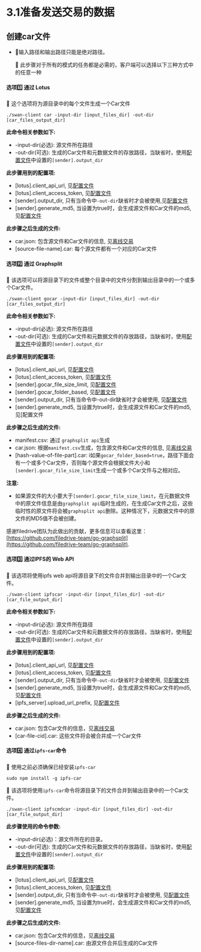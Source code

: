 # 3.1准备发送交易的数据

## 创建car文件

*   🔔输入路径和输出路径只能是绝对路径。

    🔔 此步骤对于所有的模式的任务都是必需的，客户端可以选择以下三种方式中的任意一种

#### 选项1️⃣ 通过 Lotus <a href="#xuan-xiang-one-tong-guo-lotus" id="xuan-xiang-one-tong-guo-lotus"></a>

🔔 这个选项将为源目录中的每个文件生成一个Car文件

```shell
./swan-client car -input-dir [input_files_dir] -out-dir [car_files_output_dir]
```

**此命令相关参数如下:**

* \-input-dir(必选): 源文件所在路径
* \-out-dir(可选): 生成的Car文件和元数据文件的存放路径，当缺省时，使用[配置文件](https://stackedit.io/app#Configuration)中设置的`[sender].output_dir`

**此步骤用到的配置项:**

* \[lotus].client\_api\_url, 见[配置文件](https://stackedit.io/app#Configuration)
* \[lotus].client\_access\_token, 见[配置文件](https://stackedit.io/app#Configuration)
* \[sender].output\_dir, 只有当命令中`-out-dir`缺省时才会被使用,见[配置文件](https://stackedit.io/app#Configuration)
* \[sender].generate\_md5, 当设置为true时，会生成源文件和Car文件的md5,见[配置文件](https://stackedit.io/app#Configuration)

**此步骤之后生成的文件:**

* car.json: 包含源文件和Car文件的信息, 见[离线交易](https://stackedit.io/app#Offline-Deal)
* \[source-file-name].car: 每个源文件都有一个对应的Car文件

#### 选项2️⃣ 通过 Graphsplit <a href="#xuan-xiang-two-tong-guo-graphsplit" id="xuan-xiang-two-tong-guo-graphsplit"></a>

🔔 该选项可以将源目录下的文件或整个目录中的文件分割到输出目录中的一个或多个Car文件。

```shell
./swan-client gocar -input-dir [input_files_dir] -out-dir [car_files_output_dir]
```

**此命令相关参数如下:**

* \-input-dir(必选): 源文件所在路径
* \-out-dir(可选): 生成的Car文件和元数据文件的存放路径，当缺省时，使用[配置文件](https://stackedit.io/app#Configuration)中设置的`[sender].output_dir`

**此步骤用到的配置项:**

* \[lotus].client\_api\_url, 见[配置文件](https://stackedit.io/app#Configuration)
* \[lotus].client\_access\_token, 见[配置文件](https://stackedit.io/app#Configuration)
* \[sender].gocar\_file\_size\_limit, 见[配置文件](https://stackedit.io/app#Configuration)
* \[sender].gocar\_folder\_based, 见[配置文件](https://stackedit.io/app#Configuration)
* \[sender].output\_dir, 只有当命令中-out-dir缺省时才会被使用, 见[配置文件](https://stackedit.io/app#Configuration)
* \[sender].generate\_md5, 当设置为true时，会生成源文件和Car文件的md5, 见\[配置文件

**此步骤之后生成的文件:**

* manifest.csv: 通过 `graphsplit api`生成
* car.json: 根据`manifest.csv`生成，包含源文件和Car文件的信息, 见[离线交易](https://stackedit.io/app#Offline-Deal)
* \[hash-value-of-file-part].car: i如果`gocar_folder_based=true`，路径下面会有一个或多个Car文件，否则每个源文件会根据文件大小和`[sender].gocar_file_size_limit`生成一个或多个Car文件与之相对应。

**注意:**

* 如果源文件的大小要大于`[sender].gocar_file_size_limit`，在元数据文件中的原文件信息是由`graphsplit api`临时生成的，在生成Car文件之后，这些临时性的原文件将会被`graphsplit api`删除。这种情况下，元数据文件中的原文件的MD5值不会被创建。

感谢filedrive团队为此做出的贡献，更多信息可以查看这里：[https://github.com/filedrive-team/go-graphsplit](https://github.com/filedrive-team/go-graphsplit).

#### 选项3️⃣ 通过IPFS的 Web API <a href="#xuan-xiang-three-tong-guo-ipfs-de-webapi" id="xuan-xiang-three-tong-guo-ipfs-de-webapi"></a>

🔔 该选项将使用ipfs web api将源目录下的文件合并到输出目录中的一个Car文件。

```shell
./swan-client ipfscar -input-dir [input_files_dir] -out-dir [car_file_output_dir]
```

**此命令相关参数如下:**

* \-input-dir(必选): 源文件所在路径
* \-out-dir(可选): 生成的Car文件和元数据文件的存放路径，当缺省时，使用[配置文件](https://stackedit.io/app#Configuration)中设置的`[sender].output_dir`

**此步骤用到的配置项:**

* \[lotus].client\_api\_url, 见[配置文件](https://stackedit.io/app#Configuration)
* \[lotus].client\_access\_token, 见[配置文件](https://stackedit.io/app#Configuration)
* \[sender].output\_dir, 只有当命令中`-out-dir`缺省时才会被使用, 见[配置文件](https://stackedit.io/app#Configuration)
* \[sender].generate\_md5, 当设置为true时，会生成源文件和Car文件的md5, 见[配置文件](https://stackedit.io/app#Configuration)
* \[ipfs\_server].upload\_url\_prefix, 见[配置文件](https://stackedit.io/app#Configuration)

**此步骤之后生成的文件:**

* car.json: 包含Car文件的信息，见[离线交易](https://stackedit.io/app#Offline-Deal)
* \[car-file-cid].car: 这些文件将会被合并成一个Car文件

#### 选项4️⃣ 通过`ipfs-car`命令 <a href="#xuan-xiang-four-tong-guo-ipfscar-ming-ling" id="xuan-xiang-four-tong-guo-ipfscar-ming-ling"></a>

🔔 使用之前必须确保已经安装`ipfs-car`

```shell
sudo npm install -g ipfs-car
```

🔔 该选项将使用`ipfs-car`命令将源目录下的文件合并到输出目录中的一个Car文件。

```shell
./swan-client ipfscmdcar -input-dir [input_files_dir] -out-dir [car_file_output_dir]
```

**此步骤使用的命令参数:**

* \-input-dir(必选)：源文件所在的目录。
* \-out-dir(可选): 生成的Car文件和元数据文件的存放路径，当缺省时，使用[配置文件](https://stackedit.io/app#Configuration)中设置的`[sender].output_dir`

**此步骤用到的配置项:**

* \[lotus].client\_api\_url, 见[配置文件](https://stackedit.io/app#Configuration)
* \[lotus].client\_access\_token, 见[配置文件](https://stackedit.io/app#Configuration)
* \[sender].output\_dir, 只有当命令中`-out-dir`缺省时才会被使用, 见[配置文件](https://stackedit.io/app#Configuration)
* \[sender].generate\_md5, 当设置为true时，会生成源文件和Car文件的md5, 见[配置文件](https://stackedit.io/app#Configuration)

**此步骤之后生成的文件:**

* car.json: 包含Car文件的信息，见[离线交易](https://stackedit.io/app#Offline-Deal)
* \[source-files-dir-name].car: 由源文件合并后生成的Car文件
